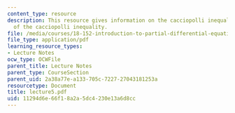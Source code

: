 ```yaml
---
content_type: resource
description: This resource gives information on the cacciopolli inequality and applications
  of the cacciopolli inequality.
file: /media/courses/18-152-introduction-to-partial-differential-equations-fall-2005/11294d6e66f18a2a5dc4230e13a6d8cc_lecture5.pdf
file_type: application/pdf
learning_resource_types:
- Lecture Notes
ocw_type: OCWFile
parent_title: Lecture Notes
parent_type: CourseSection
parent_uid: 2a38a77e-a133-705c-7227-27043181253a
resourcetype: Document
title: lecture5.pdf
uid: 11294d6e-66f1-8a2a-5dc4-230e13a6d8cc
---
```

